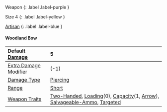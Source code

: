Weapon
{: .label .label-purple }

Size 4
{: .label .label-yellow }

[Artisan](Game/Designing-Weapons#Artisan)
{: .label .label-blue }

#### Woodland Bow

| Default [Damage](Core/Weapons#Damage)                     | 5                                                                                                                                                                                                                                                           |
| :-------------------------------------------------------- | :---------------------------------------------------------------------------------------------------------------------------------------------------------------------------------------------------------------------------------------------------------- |
| [Extra Damage](Game/Core/Attacks#Extra%20Damage) Modifier | (-1)                                                                                                                                                                                                                                                        |
| [Damage Type](Core/Weapons#Damage%20Type)                 | [Piercing](Game/Core/Injury#Piercing)                                                                                                                                                                                                                       |
| [Range](Core/Weapons#Range)                               | [Short](Game/Core/Movement#Short)                                                                                                                                                                                                                           |
| [Weapon Traits](Core/Weapon-Traits)                       | [Two-Handed](Game/Core/Blocks/Two-Handed), [Loading](Game/Core/Blocks/Loading)(0), [Capacity](Game/Core/Blocks/Capacity)(1, [Arrow](Game/Munitions#Arrow)), [Salvageable-Ammo](Game/Core/Blocks/Salvageable-Ammo), [Targeted](Game/Core/Blocks/Targeted) |
